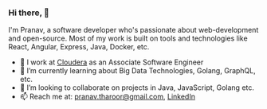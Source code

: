 ### Hi there, 👋

<!--
**pranavtharoor/pranavtharoor** is a ✨ _special_ ✨ repository because its `README.md` (this file) appears on your GitHub profile.

Here are some ideas to get you started:

- 🔭 I’m currently working on ...
- 🌱 I’m currently learning ...
- 👯 I’m looking to collaborate on ...
- 🤔 I’m looking for help with ...
- 💬 Ask me about ...
- 📫 How to reach me: ...
- 😄 Pronouns: ...
- ⚡ Fun fact: ...
-->

I'm Pranav, a software developer who's passionate about web-development and open-source. Most of my work is built on tools and technologies like React, Angular, Express, Java, Docker, etc.

- 🔭 I work at [Cloudera](https://www.cloudera.com/) as an Associate Software Engineer
- 🌱 I’m currently learning about Big Data Technologies, Golang, GraphQL, etc.
- 👯 I’m looking to collaborate on projects in Java, JavaScript, Golang etc.
- 📫 Reach me at: pranav.tharoor@gmail.com, [LinkedIn](https://linkedin.com/in/pranavtharoor)
